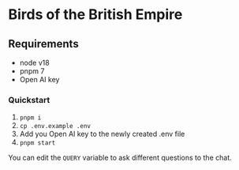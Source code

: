 # Birds of the British Empire

## Requirements

- node v18
- pnpm 7
- Open AI key

### Quickstart
1. `pnpm i`
2. `cp .env.example .env`
3. Add you Open AI key to the newly created .env file
3. `pnpm start`

You can edit the `QUERY` variable to ask different questions to the chat.